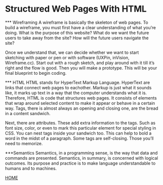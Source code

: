 # Structured Web Pages With HTML

*** Wireframing
A wireframe is basically the skeleton of web pages.  To build a wireframe, you must first have a clear understanding of what you’re doing.  What is the purpose of this website?  What do we want the future users to take away from the site?  How will the future users navigate the site?

Once we understand that, we can decide whether we want to start sketching with paper or pen or with software (UXPin, inVision, Wireframe.cc).  Start out with a rough sketch, and play around with it till it’s right and the flow is good.  Then you will make a prototype.  This will be your final blueprint to begin coding.

*** HTML
HTML stands for HyperText Markup Language.  HyperText are links that connect web pages to eachother.  Markup is just what it sounds like, it marks up text in a way that the computer understands what it is.  Therefore, HTML is code that structures web pages.  It consists of elements that wrap around selected content to make it appear or behave in a certain way.  Tags, there is almost always an opening and closing one, are the bread in a content sandwich.  

Next, there are attributes.  These add extra information to the tags.  Such as font size, color, or even to mark this particular element for special styling in CSS.  You can nest tags inside your sandwich too.  This can help to bold a word in the midst of a paragraph.  Some tags are self-closing.  Those you’ll need to memorize.

***Semantics
Semantics, in a programming sense, is the way that data and commands are presented.  Semantics, in summary, is concerned with logical outcomes.  Its purpose and practice is to make language understandable to humans and to machines.  

[HOME](https://aedeleon2023.github.io/reading-notes/)


